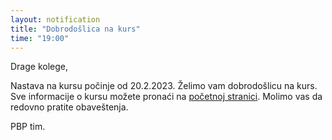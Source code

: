 ```yaml
---
layout: notification
title: "Dobrodošlica na kurs"
time: "19:00"
---
```


Drage kolege,

Nastava na kursu počinje od 20.2.2023. Želimo vam dobrodošlicu na kurs. Sve informacije o kursu možete pronaći na [početnoj stranici](/). Molimo vas da redovno pratite obaveštenja.

PBP tim.